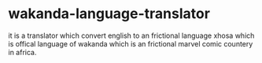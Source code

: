 # wakanda-language-translator
 it is a translator which convert english to an frictional language xhosa which is offical language of wakanda which is an frictional marvel comic countery in  africa.
